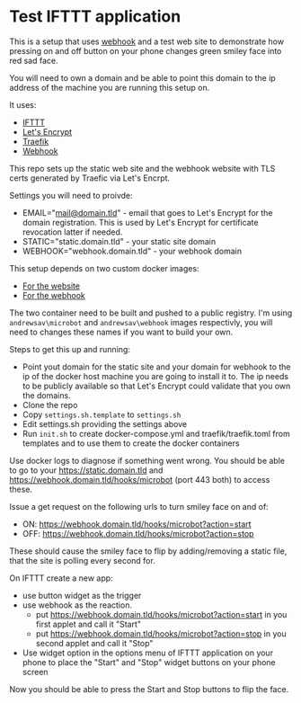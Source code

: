 # Test IFTTT application

This is a setup that uses [webhook](https://github.com/adnanh/webhook) and a test web site to demonstrate how pressing on and off button on your phone changes green smiley face into red sad face.

You will need to own a domain and be able to point this domain to the ip address of the machine you are running this setup on.

It uses:

- [IFTTT](https://ifttt.com)
- [Let's Encrypt](https://letsencrypt.org)
- [Traefik](https://traefik.io)
- [Webhook](https://github.com/adnanh/webhook)

This repo sets up the static web site and the webhook website with TLS certs generated by Traefic via Let's Encrpt.

Settings you will need to proivde:

- EMAIL="mail@domain.tld" - email that goes to Let's Encrypt for the domain registration. This is used by Let's Encrypt for certificate revocation latter if needed.
- STATIC="static.domain.tld" - your static site domain
- WEBHOOK="webhook.domain.tld" - your webhook domain

This setup depends on two custom docker images:
- [For the website](docker/microbot)
- [For the webhook](docker/webhook)

The two container need to be built and pushed to a public registry. I'm using `andrewsav\microbot` and `andrewsav\webhook` images respectivly, you will need to changes these names if you want to build your own.

Steps to get this up and running:

- Point yout domain for the static site and your domain for webhook to the ip of the docker host machine you are going to install it to. The ip needs to be publicly available so that Let's Encrypt could validate that you own the domains.
- Clone the repo
- Copy `settings.sh.template` to `settings.sh`
- Edit settings.sh providing the settings above
- Run `init.sh` to create docker-compose.yml and traefik/traefik.toml from templates and to use them to create the docker containers

Use docker logs to diagnose if something went wrong. You should be able to go to your <https://static.domain.tld> and <https://webhook.domain.tld/hooks/microbot> (port 443 both) to access these. 

Issue a get request on the following urls to turn smiley face on and of:

- ON: <https://webhook.domain.tld/hooks/microbot?action=start>
- OFF: <https://webhook.domain.tld/hooks/microbot?action=stop>

These should cause the smiley face to flip by adding/removing a static file, that the site is polling every second for.

On IFTTT create a new app:

- use button widget as the trigger
- use webhook as the reaction.
  - put https://webhook.domain.tld/hooks/microbot?action=start in you first applet and call it "Start"
  - put https://webhook.domain.tld/hooks/microbot?action=stop in you second applet and call it "Stop"
- Use widget option in the options menu of IFTTT application on your phone to place the "Start" and "Stop" widget buttons on your phone screen

Now you should be able to press the Start and Stop buttons to flip the face. 


